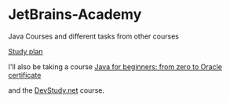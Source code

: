 
# <strong>JetBrains-Academy</strong>

Java Courses and different tasks from other courses

<a href="https://hyperskill.org/">Study plan</a>

I'll also be taking a course 
<a href="https://www.udemy.com/course/java-oca-oracle/">Java for beginners: from zero to Oracle certificate</a>

and the <a href="https://www.udemy.com/user/devstudy-net/">DevStudy.net</a> course.
